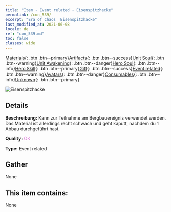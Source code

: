 ```yaml
---
title: "Item - Event related - Eisenspitzhacke"
permalink: /con_539/
excerpt: "Era of Chaos  Eisenspitzhacke"
last_modified_at: 2021-06-08
locale: de
ref: "con_539.md"
toc: false
classes: wide
---
```

 [Materials](/ItemsDE/){: .btn .btn--primary}[Artifacts](/ItemsDE/Artifacts/){: .btn .btn--success}[Unit Soul](/ItemsDE/UnitSoul/){: .btn .btn--warning}[Unit Awakening](/ItemsDE/UnitAwakening/){: .btn .btn--danger}[Hero Soul](/ItemsDE/HeroSoul/){: .btn .btn--info}[Hero Skill](/ItemsDE/HeroSkill/){: .btn .btn--primary}[Gift](/ItemsDE/Gift/){: .btn .btn--success}[Event related](/ItemsDE/Events/){: .btn .btn--warning}[Avatars](/ItemsDE/Avatars/){: .btn .btn--danger}[Consumables](/ItemsDE/Consumables/){: .btn .btn--info}[Unknown](/ItemsDE/Unknown/){: .btn .btn--primary}

 ![Eisenspitzhacke](/images/t/i_10025.png)

## Details
 **Beschreibung:** Kann zur Teilnahme am Bergbauereignis verwendet werden. Das Material ist allerdings recht schwach und geht kaputt, nachdem du 1 Abbau durchgeführt hast.

 **Quality:** <span style="color: #DA70D6">OK</span>

 **Type:** Event related

## Gather

  None

## This item contains:

  None

